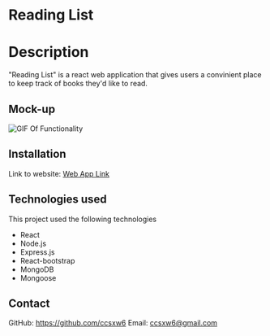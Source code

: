 # Reading List

# Description 
"Reading List" is a react web application that gives users a convinient place to keep track of books they'd like to read.
 
## Mock-up

![GIF Of Functionality](./reading.gif)

## Installation
Link to website:
[Web App Link]()

## Technologies used
This project used the following technologies

- React
- Node.js
- Express.js
- React-bootstrap
- MongoDB
- Mongoose

## Contact
GitHub: https://github.com/ccsxw6
Email: ccsxw6@gmail.com